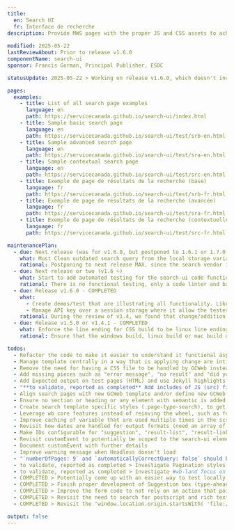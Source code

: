 ```yaml
---
title:
  en: Search UI
  fr: Interface de recherche
description: Provide MWS pages with the proper JS and CSS assets to achieve a working search page with the vendor's (Coveo) technology called Headless.
  
modified: 2025-05-22
lastReviewAbout: Prior to release v1.6.0
componentName: search-ui
sponsor: Francis Gorman, Principal Publisher, ESDC 

statusUpdate: 2025-05-22 > Working on release v1.6.0, which doesn't include 1 item from the maintenance plan (postponed to next release)

pages:
  examples:
    - title: List of all search page examples
      language: en
      path: https://servicecanada.github.io/search-ui/index.html
    - title: Sample basic search page
      language: en
      path: https://servicecanada.github.io/search-ui/test/srb-en.html
    - title: Sample advanced search page
      language: en
      path: https://servicecanada.github.io/search-ui/test/sra-en.html
    - title: Sample contextual search page
      language: en
      path: https://servicecanada.github.io/search-ui/test/src-en.html
    - title: Exemple de page de résultats de la recherche (base)
      language: fr
      path: https://servicecanada.github.io/search-ui/test/srb-fr.html
    - title: Exemple de page de résultats de la recherche (avancée)
      language: fr
      path: https://servicecanada.github.io/search-ui/test/sra-fr.html
    - title: Exemple de page de résultats de la recherche (contextuelle)
      language: fr
      path: https://servicecanada.github.io/search-ui/test/src-fr.html

maintenancePlan:
  - due: Next release (was for v1.6.0, but postponed to 1.6.1 or 1.7.0)
    what: Must Clean outdated search query from the local storage variable __coveo.analytics.history. At minimum an expiry date/time constraint must be applied.
    rational: Postponing to next release MAX, since the search vendor is still working on a viable solution which requires management approval on our side (through their Azure item https://dev.azure.com/CoveoPS/ESD%20Canada%20TA%20work/_workitems/edit/407387)
  - due: Next release or two (v1.6 +)
    what: Start to add automated testing for the search-ui code functional aspect. This could be unit testing or functiona testing with pupetteer.
    rational: There is no functional testing, only a code linter and basic syntax checker.
  - due: Release v1.6.0 - COMPLETED
    what:
      - Create demos/test that are illustrating all functionality. Like a demos that show all the possible configurable option.
      - Manage API key over a session storage where it allow the tester to enter that key manually in a separate page
    rational: During the review of v1.4, we found that change/addition was made to un-demoed feature.
  - due: Release v1.5.0 or v1.4.1 - COMPLETED
    what: Enforce the line ending for CSS build to be linux line ending, especially when generating the distribution files
    rational: Ensure that the windows build, linux build or mac build do produce the same binary file.

todos:
  - Refactor the code to make it easier to understand it functional aspect
  - Manage template centrally in a way that is applying change are intituitive and easierand make if easier to configure/update
  - Remove the need for having a CSS file to be handled by GCWeb instead!
  - Add missing pieces such as "error message", "no result" and "did you mean" into our reference implementation as an example
  - Add Expected output on test pages (HTML) and use Jekyll highlights
  - "**to validate, reported as completed** Add includes of JS (src) files in a baked in Jekyll variables instead of hardcoded"
  - Align search pages with new GCWeb template and/or define new GCWeb templates
  - Ensure no section or heading or any element with semantic is added alone/empty on the page 
  - Create search template specific styles (.page-type-search), to get rid of overusage of .h3 class for example
  - Leverage wb core features instead of reinving the wheel, such as for language of page and dates. For dates, native JS functions could be leveraged such as 'toLocaleDateString'
  - Improve caching of variable that are used multiple times in the script, such as 'window.location', then 'window.location.pathname'
  - Revisit how dates are handled for output formats (need an array of months?)
  - Make IDs configurable for "suggestion", "result-list", "result-link", "query-summary", "pager"
  - Revisit customEvent to potentially be scoped to the search-ui element instead of document
  - Document customEvent with further details
  - Improve warning message when Headless doesn't load
  - "`numberOfPages: 9` and `automaticallyCorrectQuery: false` should be configurable through parameters"
  - to validate, reported as completed > Investigate Pagination styles when testing from GitHub
  - to validate, reported as completed > Investigate #wb-land focus on Advanced search
  - COMPLETED > Potentially come up with an easier way to test locally
  - COMPLETED > Finish proper development of Suggestion box (type-ahead)
  - COMPLETED > Improve the form code to not rely on an action that points to an anchor for a dynamically added element, which doesn't exist on the page prior to JS
  - COMPLETED > Revisit the need to search for postscript and rich text documents (ps and rtf. Are they needed? What's the usecase?
  - COMPLETED > Revisit the "window.location.origin.startsWith( 'file://' )" condition

output: false
---
```

